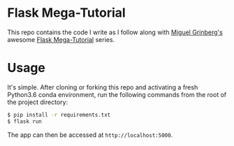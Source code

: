 # Flask Mega-Tutorial
This repo contains the code I write as I follow along with
[Miguel Grinberg's](https://blog.miguelgrinberg.com/index) awesome [Flask Mega-Tutorial](https://blog.miguelgrinberg.com/post/the-flask-mega-tutorial-part-i-hello-world) series.

# Usage
It's simple. After cloning or forking this repo and activating a fresh Python3.6 conda environment, run the following commands from the root of the project directory:
```sh
$ pip install -r requirements.txt
$ flask run
```
The app can then be accessed at `http://localhost:5000`.
